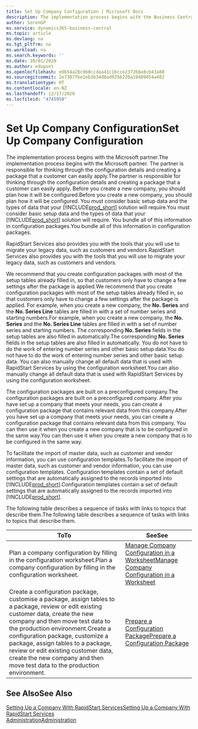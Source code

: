 ```yaml
---
title: Set Up Company Configuration | Microsoft Docs
description: The implementation process begins with the Business Central solution will require. You bundle all of this information into configuration packages.
author: SorenGP
ms.service: dynamics365-business-central
ms.topic: article
ms.devlang: na
ms.tgt_pltfrm: na
ms.workload: na
ms.search.keywords: ''
ms.date: 10/01/2020
ms.author: edupont
ms.openlocfilehash: e9b54a28c960ccdaa41c16cce237266e8cb43a88
ms.sourcegitcommit: 2e7307fbe1eb3b34d0ad9356226a19409054a402
ms.translationtype: HT
ms.contentlocale: en-NZ
ms.lasthandoff: 12/17/2020
ms.locfileid: "4745958"
---
```

# <a name="set-up-company-configuration"></a><span data-ttu-id="b2bca-104">Set Up Company Configuration</span><span class="sxs-lookup"><span data-stu-id="b2bca-104">Set Up Company Configuration</span></span>
<span data-ttu-id="b2bca-105">The implementation process begins with the Microsoft partner.</span><span class="sxs-lookup"><span data-stu-id="b2bca-105">The implementation process begins with the Microsoft partner.</span></span> <span data-ttu-id="b2bca-106">The partner is responsible for thinking through the configuration details and creating a package that a customer can easily apply.</span><span class="sxs-lookup"><span data-stu-id="b2bca-106">The partner is responsible for thinking through the configuration details and creating a package that a customer can easily apply.</span></span> <span data-ttu-id="b2bca-107">Before you create a new company, you should plan how it will be configured.</span><span class="sxs-lookup"><span data-stu-id="b2bca-107">Before you create a new company, you should plan how it will be configured.</span></span> <span data-ttu-id="b2bca-108">You must consider basic setup data and the types of data that your [!INCLUDE[prod_short](includes/prod_short.md)] solution will require.</span><span class="sxs-lookup"><span data-stu-id="b2bca-108">You must consider basic setup data and the types of data that your [!INCLUDE[prod_short](includes/prod_short.md)] solution will require.</span></span> <span data-ttu-id="b2bca-109">You bundle all of this information in configuration packages.</span><span class="sxs-lookup"><span data-stu-id="b2bca-109">You bundle all of this information in configuration packages.</span></span>

<span data-ttu-id="b2bca-110">RapidStart Services also provides you with the tools that you will use to migrate your legacy data, such as customers and vendors.</span><span class="sxs-lookup"><span data-stu-id="b2bca-110">RapidStart Services also provides you with the tools that you will use to migrate your legacy data, such as customers and vendors.</span></span>  

<span data-ttu-id="b2bca-111">We recommend that you create configuration packages with most of the setup tables already filled in, so that customers only have to change a few settings after the package is applied.</span><span class="sxs-lookup"><span data-stu-id="b2bca-111">We recommend that you create configuration packages with most of the setup tables already filled in, so that customers only have to change a few settings after the package is applied.</span></span> <span data-ttu-id="b2bca-112">For example, when you create a new company, the **No. Series** and the **No. Series Line** tables are filled in with a set of number series and starting numbers.</span><span class="sxs-lookup"><span data-stu-id="b2bca-112">For example, when you create a new company, the **No. Series** and the **No. Series Line** tables are filled in with a set of number series and starting numbers.</span></span> <span data-ttu-id="b2bca-113">The corresponding **No. Series** fields in the setup tables are also filled in automatically.</span><span class="sxs-lookup"><span data-stu-id="b2bca-113">The corresponding **No. Series** fields in the setup tables are also filled in automatically.</span></span> <span data-ttu-id="b2bca-114">You do not have to do the work of entering number series and other basic setup data.</span><span class="sxs-lookup"><span data-stu-id="b2bca-114">You do not have to do the work of entering number series and other basic setup data.</span></span> <span data-ttu-id="b2bca-115">You can also manually change all default data that is used with RapidStart Services by using the configuration worksheet.</span><span class="sxs-lookup"><span data-stu-id="b2bca-115">You can also manually change all default data that is used with RapidStart Services by using the configuration worksheet.</span></span>  

<span data-ttu-id="b2bca-116">The configuration packages are built on a preconfigured company.</span><span class="sxs-lookup"><span data-stu-id="b2bca-116">The configuration packages are built on a preconfigured company.</span></span> <span data-ttu-id="b2bca-117">After you have set up a company that meets your needs, you can create a configuration package that contains relevant data from this company.</span><span class="sxs-lookup"><span data-stu-id="b2bca-117">After you have set up a company that meets your needs, you can create a configuration package that contains relevant data from this company.</span></span> <span data-ttu-id="b2bca-118">You can then use it when you create a new company that is to be configured in the same way.</span><span class="sxs-lookup"><span data-stu-id="b2bca-118">You can then use it when you create a new company that is to be configured in the same way.</span></span>  

<span data-ttu-id="b2bca-119">To facilitate the import of master data, such as customer and vendor information, you can use configuration templates.</span><span class="sxs-lookup"><span data-stu-id="b2bca-119">To facilitate the import of master data, such as customer and vendor information, you can use configuration templates.</span></span> <span data-ttu-id="b2bca-120">Configuration templates contain a set of default settings that are automatically assigned to the records imported into [!INCLUDE[prod_short](includes/prod_short.md)].</span><span class="sxs-lookup"><span data-stu-id="b2bca-120">Configuration templates contain a set of default settings that are automatically assigned to the records imported into [!INCLUDE[prod_short](includes/prod_short.md)].</span></span>

<span data-ttu-id="b2bca-121">The following table describes a sequence of tasks with links to topics that describe them.</span><span class="sxs-lookup"><span data-stu-id="b2bca-121">The following table describes a sequence of tasks with links to topics that describe them.</span></span>

|<span data-ttu-id="b2bca-122">**To**</span><span class="sxs-lookup"><span data-stu-id="b2bca-122">**To**</span></span>|<span data-ttu-id="b2bca-123">**See**</span><span class="sxs-lookup"><span data-stu-id="b2bca-123">**See**</span></span>|  
|------------|-------------|  
|<span data-ttu-id="b2bca-124">Plan a company configuration by filling in the configuration worksheet.</span><span class="sxs-lookup"><span data-stu-id="b2bca-124">Plan a company configuration by filling in the configuration worksheet.</span></span>|[<span data-ttu-id="b2bca-125">Manage Company Configuration in a Worksheet</span><span class="sxs-lookup"><span data-stu-id="b2bca-125">Manage Company Configuration in a Worksheet</span></span>](admin-how-to-manage-company-configuration-in-a-worksheet.md)|  
|<span data-ttu-id="b2bca-126">Create a configuration package, customise a package, assign tables to a package, review or edit existing customer data, create the new company and then move test data to the production environment.</span><span class="sxs-lookup"><span data-stu-id="b2bca-126">Create a configuration package, customize a package, assign tables to a package, review or edit existing customer data, create the new company and then move test data to the production environment.</span></span>|[<span data-ttu-id="b2bca-127">Prepare a Configuration Package</span><span class="sxs-lookup"><span data-stu-id="b2bca-127">Prepare a Configuration Package</span></span>](admin-how-to-prepare-a-configuration-package.md)| 

## <a name="see-also"></a><span data-ttu-id="b2bca-128">See Also</span><span class="sxs-lookup"><span data-stu-id="b2bca-128">See Also</span></span>  
[<span data-ttu-id="b2bca-129">Setting Up a Company With RapidStart Services</span><span class="sxs-lookup"><span data-stu-id="b2bca-129">Setting Up a Company With RapidStart Services</span></span>](admin-set-up-a-company-with-rapidstart.md)  
[<span data-ttu-id="b2bca-130">Administration</span><span class="sxs-lookup"><span data-stu-id="b2bca-130">Administration</span></span>](admin-setup-and-administration.md)
